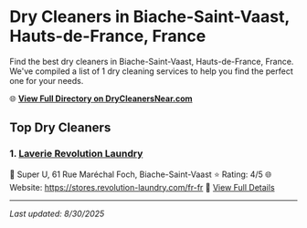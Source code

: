 # Dry Cleaners in Biache-Saint-Vaast, Hauts-de-France, France

Find the best dry cleaners in Biache-Saint-Vaast, Hauts-de-France, France. We've compiled a list of 1 dry cleaning services to help you find the perfect one for your needs.

🌐 **[View Full Directory on DryCleanersNear.com](https://drycleanersnear.com/city/France/Hauts-de-France/Biache-Saint-Vaast)**

## Top Dry Cleaners

### 1. [Laverie Revolution Laundry](https://drycleanersnear.com/dryCleaner/68ae67ebc95ff2c6096b1ac1/laverie-revolution-laundry)
📍 Super U, 61 Rue Maréchal Foch, Biache-Saint-Vaast
⭐ Rating: 4/5
🌐 Website: https://stores.revolution-laundry.com/fr-fr
🔗 [View Full Details](https://drycleanersnear.com/dryCleaner/68ae67ebc95ff2c6096b1ac1/laverie-revolution-laundry)


---

*Last updated: 8/30/2025*
